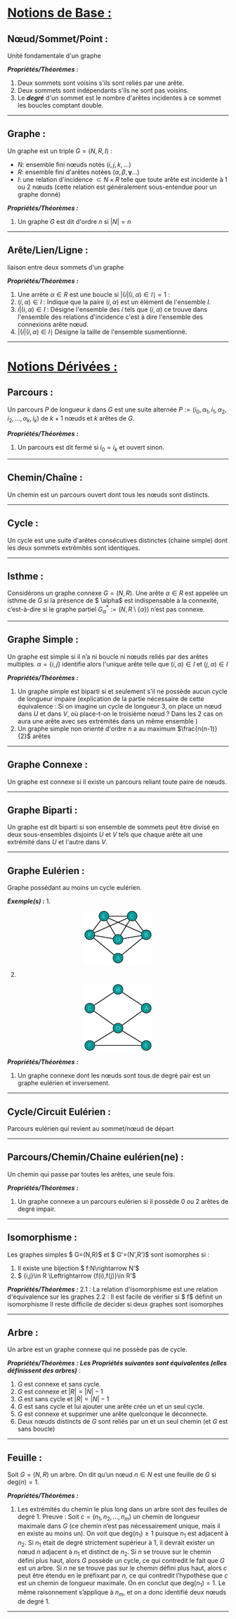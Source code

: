 # <u>Notions de Base :</u>


## Nœud/Sommet/Point :
Unité fondamentale d'un graphe

***Propriétés/Théorèmes :***
1. Deux sommets sont voisins s'ils sont reliés par une arête.
2. Deux sommets sont indépendants s'ils ne sont pas voisins.
3. Le ***degré*** d'un sommet est le nombre d'arêtes incidentes à ce sommet les boucles comptant double.

---
## Graphe :
Un graphe est un triple $G=(N,R,I)$ :
- $N :$ ensemble fini nœuds notés $(i,j,k,\dots)$
- $R :$ ensemble fini d'arêtes notées ($\alpha,\beta,\boldsymbol{\gamma}\dots$)
- $I :$ une relation d'incidence $\subset N\times R$ telle que toute arête est incidente à 1 ou 2 nœuds (cette relation est généralement sous-entendue pour un graphe donné)

***Propriétés/Théorèmes :***
1. Un graphe $G$ est dit d'ordre $n$ si $|N|=n$

---

## Arête/Lien/Ligne :
liaison entre deux sommets d'un graphe

***Propriétés/Théorèmes :***
1. Une arrête $\alpha \in R$ est une boucle si $|\{i|(i,\alpha)\in I\mid=1$ :
  1. $(i,\alpha) \in I$ : Indique que la paire $(i,\alpha)$ est un élément de l'ensemble $I$.
  2. $i|(i,\alpha) \in I$ : Désigne l'ensemble des $i$ tels que $(i,\alpha)$ ce trouve dans l'ensemble des relations d'incidence c'est à dire l'ensemble des connexions arête nœud.
  3. $|\{i|(i,\alpha)\in I \mid$ Désigne la taille de l'ensemble susmentionné.

---

# <u>Notions Dérivées :</u>

## Parcours :
Un parcours $P$ de longueur $k$ dans $G$ est une suite alternée $P:=(i_{0}, \alpha_{1}, i_{1}, \alpha_{2}, i_{2}, \dots, \alpha_{k}, i_{k})$ de $k+1$ nœuds et $k$ arêtes de $G$.

***Propriétés/Théorèmes :***
1. Un parcours est dit fermé si $i_{0}=i_{k}$ et ouvert sinon.

---

## Chemin/Chaîne :
Un chemin est un parcours ouvert dont tous les nœuds sont distincts.

---

## Cycle :
Un cycle est une suite d'arêtes consécutives distinctes (chaine simple) dont les deux sommets extrémités sont identiques.

---

## Isthme :
Considérons un graphe connexe $G=(N,R)$. Une arête $\alpha \in R$ est appelée un isthme de $G$ si la présence de $ \alpha$ est indispensable à la connexité, c’est-à-dire si le graphe partiel $G_{\alpha}^{*} :=(N,R \setminus \{\alpha \})$ n’est pas connexe.

---

## Graphe Simple :
Un graphe est simple si il n’a ni boucle ni nœuds reliés par des arêtes
multiples. $\alpha=\{i,j\}$ identifie alors l'unique arête telle que $(i,\alpha)\in I$ et $(j,\alpha) \in I$

***Propriétés/Théorèmes :***
1. Un graphe simple est biparti si et seulement s'il ne possède aucun cycle de longueur impaire (explication de la partie nécessaire de cette équivalence : Si on imagine un cycle de longueur 3, on place un nœud dans $U$ et dans $V$, où place-t-on le troisième nœud ? Dans les 2 cas on aura une arête avec ses extrémités dans un même ensemble  )
2.  Un graphe simple non orienté d'ordre $n$ a au maximum $\frac{n(n-1)}{2}$ arêtes

---

## Graphe Connexe :
Un graphe est connexe si il existe un parcours reliant toute paire de nœuds.

---

## Graphe Biparti :
Un graphe est dit biparti si son ensemble de sommets peut être divisé en deux sous-ensembles disjoints $U$ et $V$ tels que chaque arête ait une extrémité dans $U$ et l'autre dans $V$. 

---

## Graphe Eulérien :
Graphe possédant au moins un cycle eulérien.

***Exemple(s) :***
1.
<p style="text-align: center;">
<img src="../assets/bases/eulerien1.png" style="width:30%;height:auto;"/>
</p>




2.
<p style="text-align: center;">
<img src="../assets/bases/eulerien2.png" style="width:30%;height:auto;"/>
</p>
  
***Propriétés/Théorèmes :***
1. Un graphe connexe dont les nœuds sont tous de degré pair est un graphe eulérien et inversement.
---

## Cycle/Circuit Eulérien :
Parcours eulérien qui revient au sommet/nœud de départ

---

## Parcours/Chemin/Chaine eulérien(ne) :
Un chemin qui passe par toutes les arêtes, une seule fois.

***Propriétés/Théorèmes :***
1. Un graphe connexe a un parcours eulérien si il possède 0 ou 2 arêtes de degré impair.

---

## Isomorphisme :
Les graphes simples $ G=(N,R)$ et $ G'=(N',R')$ sont isomorphes si : 
1. Il existe une bijection $ f:N\rightarrow N'$
2. $ \{i,j\}\in R \Leftrightarrow \{f(i),f(j)\}\in R'$

***Propriétés/Théorèmes :***
	2.1 : La relation d'isomorphisme est une relation d'équivalence sur les graphes
	2.2 : Il est facile de vérifier si $ f$ définit un isomorphisme Il reste difficile de décider si deux graphes sont isomorphes


---

## Arbre :
Un arbre est un graphe connexe qui ne possède pas de cycle.

***Propriétés/Théorèmes :***
***Les Propriétés suivantes sont équivalentes (elles définissent des arbres)*** :
1. $G$ est connexe et sans cycle.
2. $G$ est connexe et $|R|=|N|-1$
3. $G$ est sans cycle et $|R|=|N|-1$ 
4. $G$ est sans cycle et lui ajouter une arête crée un et un seul cycle.
5. $G$ est connexe et supprimer une arête quelconque le déconnecte.
6. Deux nœuds distincts de $G$ sont reliés par un et un seul chemin (et $G$ est sans boucle)

---

## Feuille :
Soit $G=(N,R)$ un arbre. On dit qu’un nœud $n\in N$ est une feuille de $G$ si $\text{deg}(n)=1$.

***Propriétés/Théorèmes :***
1. Les extrémités du chemin le plus long dans un arbre sont des feuilles de degré 1. Preuve : 
   Soit $c=(n_{1},n_{2},\dots,n_{m})$ un chemin de longueur maximale dans $G$ (ce chemin n’est pas nécessairement unique, mais il en existe au moins un). On voit que $\text{deg}(n_{1}) \geq 1$ puisque $n_{1}$ est adjacent à $n_{2}$. Si $n_{1}$ était de degré strictement supérieur à $1$, il devrait exister un nœud $n$ adjacent à $n_{1}$ et distinct de $n_{2}$. Si $n$ se trouve sur le chemin défini plus haut, alors $G$ possède un cycle, ce qui contredit le fait que $G$ est un arbre. Si $n$ ne se trouve pas sur le chemin défini plus haut, alors $c$ peut être étendu en le préfixant par $n$, ce qui contredit l’hypothèse que $c$ est un chemin de longueur maximale. On en conclut que $\text{deg}(n_1)=1$. Le même raisonnement s’applique à $n_{m}$, et on a donc identifié deux nœuds de degré $1$.

---